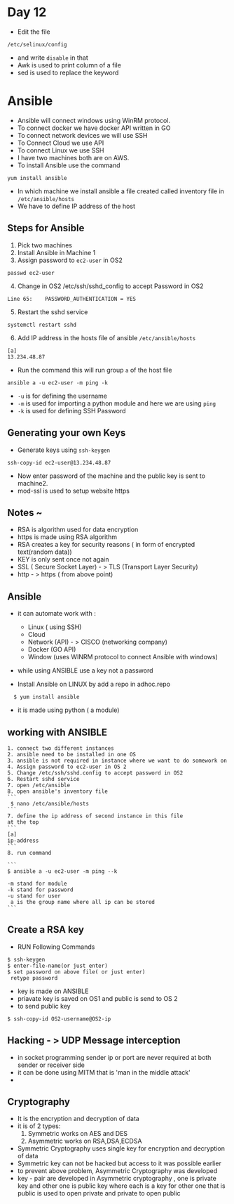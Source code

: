 # Day 12 
*   Edit the file
```
/etc/selinux/config
```
*   and write ```disable``` in that
*   Awk is used to print column of a file
*   sed is used to replace the keyword

# Ansible
* Ansible will connect windows using WinRM protocol.
*   To connect docker we have docker API written in GO
*   To connect network devices we will use SSH
*   To Connect Cloud we use API
*   To connect Linux we use SSH
*   I have two machines both are on AWS.
*   To install Ansible use the command
```
yum install ansible
```
*   In which machine we install ansible a file created called inventory file in ```/etc/ansible/hosts```
*   We have to define IP address of the host

## Steps for Ansible
1.  Pick two machines
2.  Install Ansible in Machine 1
3.  Assign password to ```ec2-user``` in OS2
```
passwd ec2-user
```
4.  Change in OS2 /etc/ssh/sshd_config to accept Password in OS2
```
Line 65:    PASSWORD_AUTHENTICATION = YES
```
5.  Restart the sshd service
```
systemctl restart sshd
```
6.  Add IP address in the hosts file of ansible ```/etc/ansible/hosts```
```
[a]
13.234.48.87
```
*   Run the command this will run group ```a``` of the host file
```
ansible a -u ec2-user -m ping -k
```
*   ```-u``` is for defining the username
*   ```-m``` is used for importing a python module and here we are using ```ping```
*   ```-k``` is used for defining SSH Password

## Generating your own Keys
*   Generate keys using ```ssh-keygen```
```
ssh-copy-id ec2-user@13.234.48.87
```
*   Now enter password of the machine and the public key is sent to machine2.
*   mod-ssl is used to setup website https



## Notes ~
  * RSA is algorithm used for data encryption
  * https is made using RSA algorithm
  * RSA creates a key for security reasons ( in form of encrypted text(random data))
  * KEY is only sent once not again
  * SSL ( Secure Socket Layer) - > TLS (Transport Layer Security)
  * http - > https ( from above point)


## Ansible
  * it can automate work with :
    * Linux ( using SSH)
    * Cloud
    * Network (API) - > CISCO (networking company)
    * Docker (GO API)
    * Window (uses WINRM protocol to connect Ansible with windows)
  * while using ANSIBLE use a key not a password

  * Install Ansible on LINUX by
  add a repo in adhoc.repo
  ```
    $ yum install ansible
  ```
  * it is made using python ( a module)

  ## working with ANSIBLE
    1. connect two different instances
    2. ansible need to be installed in one OS
    3. ansible is not required in instance where we want to do somework on
    4. Assign password to ec2-user in OS 2
    5. Change /etc/ssh/sshd.config to accept password in OS2
    6. Restart sshd service
    7. open /etc/ansible
    8. open ansible's inventory file
    ```
     $ nano /etc/ansible/hosts
    ```
    7. define the ip address of second instance in this file
    at the top
    ```
    [a]
    ip-address
    ```
    8. run command

    ```
    $ ansible a -u ec2-user -m ping --k

    -m stand for module
    -k stand for password
    -u stand for user
     a is the group name where all ip can be stored
    ```

## Create a RSA key
  * RUN Following Commands
  ```
  $ ssh-keygen
  $ enter-file-name(or just enter)
  $ set password on above file( or just enter)
   retype password
  ```
  * key is made on ANSIBLE
  * priavate key is saved on OS1 and public is send to OS 2
  * to send public key
  ```
  $ ssh-copy-id OS2-username@OS2-ip
  ```
## Hacking - > UDP Message interception
* in socket programming sender ip or port are never required at both sender or receiver side
* it can be done using MITM that is 'man in the middle attack'
*
## Cryptography
* It is the encryption and decryption of data
* it is of 2 types:
  1. Symmetric   works on AES and DES
  2. Asymmetric  works on RSA,DSA,ECDSA
* Symmetric Cryptography uses single key for encryption and decryption of data
* Symmetric key can not be hacked but access to it was possible earlier
* to prevent above problem, Asymmetric Cryptography was developed
* key - pair are developed in Asymmetric cryptography , one is private key and other one is public key where each is a key for other one that is public is used to open private and private to open public
